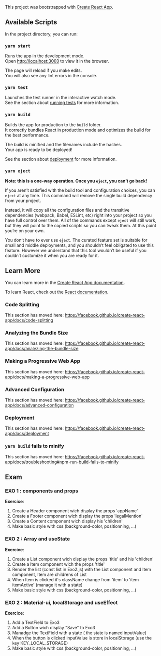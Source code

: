 This project was bootstrapped with [Create React App](https://github.com/facebook/create-react-app).

## Available Scripts

In the project directory, you can run:

### `yarn start`

Runs the app in the development mode.<br />
Open [http://localhost:3000](http://localhost:3000) to view it in the browser.

The page will reload if you make edits.<br />
You will also see any lint errors in the console.

### `yarn test`

Launches the test runner in the interactive watch mode.<br />
See the section about [running tests](https://facebook.github.io/create-react-app/docs/running-tests) for more information.

### `yarn build`

Builds the app for production to the `build` folder.<br />
It correctly bundles React in production mode and optimizes the build for the best performance.

The build is minified and the filenames include the hashes.<br />
Your app is ready to be deployed!

See the section about [deployment](https://facebook.github.io/create-react-app/docs/deployment) for more information.

### `yarn eject`

**Note: this is a one-way operation. Once you `eject`, you can’t go back!**

If you aren’t satisfied with the build tool and configuration choices, you can `eject` at any time. This command will remove the single build dependency from your project.

Instead, it will copy all the configuration files and the transitive dependencies (webpack, Babel, ESLint, etc) right into your project so you have full control over them. All of the commands except `eject` will still work, but they will point to the copied scripts so you can tweak them. At this point you’re on your own.

You don’t have to ever use `eject`. The curated feature set is suitable for small and middle deployments, and you shouldn’t feel obligated to use this feature. However we understand that this tool wouldn’t be useful if you couldn’t customize it when you are ready for it.

## Learn More

You can learn more in the [Create React App documentation](https://facebook.github.io/create-react-app/docs/getting-started).

To learn React, check out the [React documentation](https://reactjs.org/).

### Code Splitting

This section has moved here: https://facebook.github.io/create-react-app/docs/code-splitting

### Analyzing the Bundle Size

This section has moved here: https://facebook.github.io/create-react-app/docs/analyzing-the-bundle-size

### Making a Progressive Web App

This section has moved here: https://facebook.github.io/create-react-app/docs/making-a-progressive-web-app

### Advanced Configuration

This section has moved here: https://facebook.github.io/create-react-app/docs/advanced-configuration

### Deployment

This section has moved here: https://facebook.github.io/create-react-app/docs/deployment

### `yarn build` fails to minify

This section has moved here: https://facebook.github.io/create-react-app/docs/troubleshooting#npm-run-build-fails-to-minify










## Exam

### EXO 1 : components and props 

**Exercice**:

1. Create a Header component wich display the props 'appName'
2. Create a Footer component wich display the props 'legalMention'
3. Create a Content component wich display his 'children'
4. Make basic style with css (background-color, positionning, ...)

### EXO 2 : Array and useState 

**Exercice**:

1. Create a List component wich display the props 'title' and his 'children'
2. Create a Item component wich the props 'title'
3. Render the list (const list in Exo2.js) with the List component and Item component, Item are childrens of List 
4. When Item is clicked it's className change from 'item' to 'item itemActive' (manage it with a state)
5. Make basic style with css (background-color, positionning, ...)

### EXO 2 : Material-ui, localStorage and useEffect 

**Exercice**:

1. Add a TextField to Exo3
2. Add a Button wich display "Save" to Exo3
3. Manadge the TextField with a state ( the state is named inputValue)
4. When the button is clicked inputValue is store in localStorage (use the key KEY_LOCAL_STORAGE)
5. Make basic style with css (background-color, positionning, ...)